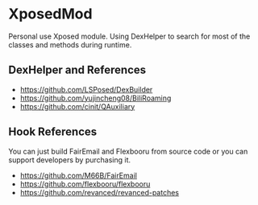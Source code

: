 # XposedMod

Personal use Xposed module. Using DexHelper to search for most of the classes and methods during runtime.

## DexHelper and References

- https://github.com/LSPosed/DexBuilder
- https://github.com/yujincheng08/BiliRoaming
- https://github.com/cinit/QAuxiliary

## Hook References

You can just build FairEmail and Flexbooru from source code or you can support developers by purchasing it.

- https://github.com/M66B/FairEmail
- https://github.com/flexbooru/flexbooru
- https://github.com/revanced/revanced-patches
